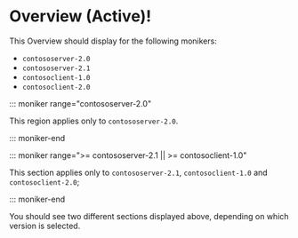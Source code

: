 # Overview (Active)!

This Overview should display for the following monikers:

* `contososerver-2.0`
* `contososerver-2.1`
* `contosoclient-1.0`
* `contosoclient-2.0`

::: moniker range="contososerver-2.0"

This region applies only to `contososerver-2.0`.

::: moniker-end

::: moniker range=">= contososerver-2.1 || >= contosoclient-1.0"

This section applies only to `contososerver-2.1`, `contosoclient-1.0` and `contosoclient-2.0`;

::: moniker-end

You should see two different sections displayed above, depending on which version is selected.
```